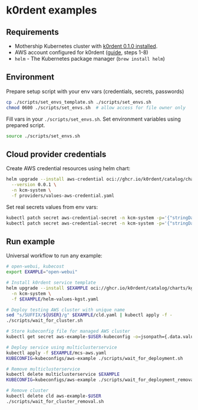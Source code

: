 # k0rdent examples

## Requirements
- Mothership Kubernetes cluster with [k0rdent 0.1.0 installed](https://docs.k0rdent.io/v0.1.0/admin-installation/#install-k0rdent).
- AWS account configured for k0rdent ([guide](https://docs.k0rdent.io/v0.1.0/admin-prepare/#aws), steps 1-8)
- `helm` - The Kubernetes package manager (`brew install helm`)

## Environment
Prepare setup script with your env vars (credentials, secrets, passwords)
~~~bash
cp ./scripts/set_envs_template.sh ./scripts/set_envs.sh
chmod 0600 ./scripts/set_envs.sh  # allow access for file owner only
~~~

Fill vars in your `./scripts/set_envs.sh`. Set environment variables using prepared script.
~~~bash
source ./scripts/set_envs.sh
~~~

## Cloud provider credentials
Create AWS credential resources using helm chart:
~~~bash
helm upgrade --install aws-credential oci://ghcr.io/k0rdent/catalog/charts/aws-credential \
  --version 0.0.1 \
  -n kcm-system \
  -f providers/values-aws-credential.yaml
~~~

Set real secrets values from env vars:
~~~bash
kubectl patch secret aws-credential-secret -n kcm-system -p='{"stringData":{"AccessKeyID":"'$AWS_ACCESS_KEY_ID'"}}'
kubectl patch secret aws-credential-secret -n kcm-system -p='{"stringData":{"SecretAccessKey":"'$AWS_SECRET_ACCESS_KEY'"}}'
~~~

## Run example
Universal workflow to run any example:
~~~bash
# open-webui, kubecost
export EXAMPLE="open-webui"

# Install k0rdent service template
helm upgrade --install $EXAMPLE oci://ghcr.io/k0rdent/catalog/charts/kgst \
  -n kcm-system \
  -f $EXAMPLE/helm-values-kgst.yaml

# Deploy testing AWS cluster with unique name
sed "s/SUFFIX/${USER}/g" $EXAMPLE/cld.yaml | kubectl apply -f -
./scripts/wait_for_cluster.sh

# Store kubeconfig file for managed AWS cluster
kubectl get secret aws-example-$USER-kubeconfig -o=jsonpath={.data.value} | base64 -d > kubeconfigs/aws-example

# Deploy service using multiclusterservice
kubectl apply -f $EXAMPLE/mcs-aws.yaml
KUBECONFIG=kubeconfigs/aws-example ./scripts/wait_for_deployment.sh

# Remove multiclusterservice
kubectl delete multiclusterservice $EXAMPLE
KUBECONFIG=kubeconfigs/aws-example ./scripts/wait_for_deployment_removal.sh

# Remove cluster
kubectl delete cld aws-example-$USER
./scripts/wait_for_cluster_removal.sh
~~~
